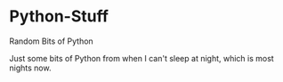 Python-Stuff
============

Random Bits of Python

Just some bits of Python from when I can't sleep at night, which is most nights now.
